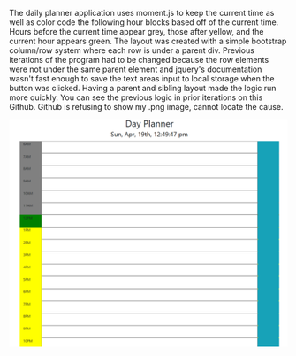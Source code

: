 The daily planner application uses moment.js to keep the current time as well as color code the following hour blocks based off of the current time. Hours before the current time appear grey, those after yellow, and the current hour appears green. The layout was created with a simple bootstrap column/row system where each row is under a parent div. 
    Previous iterations of the program had to be changed because the row elements were not under the same parent element and jquery's documentation wasn't fast enough to save the text areas input to local storage when the button was clicked. Having a parent and sibling layout made the logic run more quickly. You can see the previous logic in prior iterations on this Github.    Github is refusing to show my .png image, cannot locate the cause.
 
 
 ![](misc/screenshot.png)
  

   
   

  
